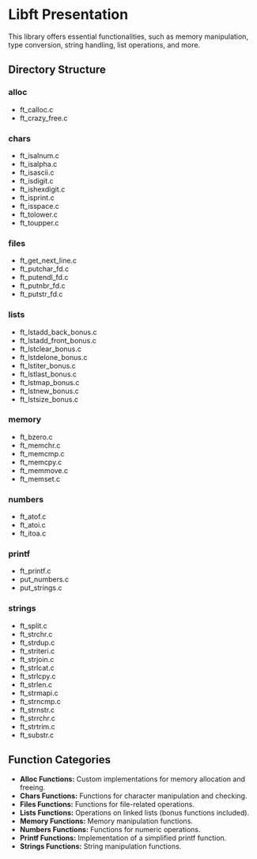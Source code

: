 # Libft Presentation

This library offers essential functionalities, such as memory manipulation, type conversion, string handling, list operations, and more.

## Directory Structure

### alloc
- ft_calloc.c
- ft_crazy_free.c

### chars
- ft_isalnum.c
- ft_isalpha.c
- ft_isascii.c
- ft_isdigit.c
- ft_ishexdigit.c
- ft_isprint.c
- ft_isspace.c
- ft_tolower.c
- ft_toupper.c

### files
- ft_get_next_line.c
- ft_putchar_fd.c
- ft_putendl_fd.c
- ft_putnbr_fd.c
- ft_putstr_fd.c

### lists
- ft_lstadd_back_bonus.c
- ft_lstadd_front_bonus.c
- ft_lstclear_bonus.c
- ft_lstdelone_bonus.c
- ft_lstiter_bonus.c
- ft_lstlast_bonus.c
- ft_lstmap_bonus.c
- ft_lstnew_bonus.c
- ft_lstsize_bonus.c

### memory
- ft_bzero.c
- ft_memchr.c
- ft_memcmp.c
- ft_memcpy.c
- ft_memmove.c
- ft_memset.c

### numbers
- ft_atof.c
- ft_atoi.c
- ft_itoa.c

### printf
- ft_printf.c
- put_numbers.c
- put_strings.c

### strings
- ft_split.c
- ft_strchr.c
- ft_strdup.c
- ft_striteri.c
- ft_strjoin.c
- ft_strlcat.c
- ft_strlcpy.c
- ft_strlen.c
- ft_strmapi.c
- ft_strncmp.c
- ft_strnstr.c
- ft_strrchr.c
- ft_strtrim.c
- ft_substr.c

## Function Categories

- **Alloc Functions:** Custom implementations for memory allocation and freeing.
- **Chars Functions:** Functions for character manipulation and checking.
- **Files Functions:** Functions for file-related operations.
- **Lists Functions:** Operations on linked lists (bonus functions included).
- **Memory Functions:** Memory manipulation functions.
- **Numbers Functions:** Functions for numeric operations.
- **Printf Functions:** Implementation of a simplified printf function.
- **Strings Functions:** String manipulation functions.
